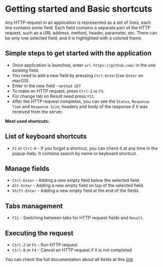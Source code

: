 # Getting started and Basic shortcuts

Any HTTP request in an application is represented as a set of lines, each line contains some field.
Each field contains a separate part of the HTTP request, such as a URL address, method, header, parameter, etc.
There can be only one selected field, and it is highlighted with a colored frame.  

## Simple steps to get started with the application

* Once application is launched, enter `url https://github.com/` in the one existing field.
* You need to add a new field by pressing `Ctrl-Enter`(`Cmd-Enter` on macOS).
* Enter in the new field - `method GET`
* To make an HTTP request, press `Ctrl-Z` or `F5`.
* For change tab on Result need press `F11`.
* After the HTTP request completes, you can see the `Status`, `Response Time` and `Response Size`, headers and body of the response if it was received from the server.

**Most used shortcuts:**

## List of keyboard shortcuts

* `F1` or `Ctrl-H` - If you forgot a shortcut, you can check it at any time in the popup-help. It contains search by name or keyboard shortcut.

## Manage fields

* `Ctrl-Enter` - Adding a new empty field below the selected field.
* `Alt-Enter` - Adding a new empty field on top of the selected field.
* `Shift-Enter` - Adding a new empty field at the end of the fields.

## Tabs management

* `F11` - Switching between tabs for HTTP request fields and `Result`.

## Executing the request

* `Ctrl-Z` or `F5` - Run HTTP request
* `Ctrl-B` or `F4` - Cancel an HTTP request if it is not completed

You can check the full documentation about all fields at this [link](commonfields.md)